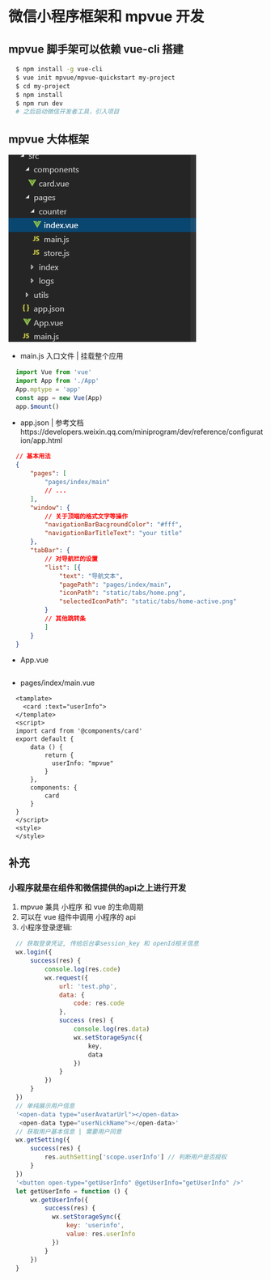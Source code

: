 # 微信小程序框架和 mpvue 开发

## mpvue 脚手架可以依赖 vue-cli 搭建
```bash
  $ npm install -g vue-cli
  $ vue init mpvue/mpvue-quickstart my-project
  $ cd my-project
  $ npm install
  $ npm run dev
  # 之后启动微信开发者工具，引入项目
```

## mpvue 大体框架

![概览](https://github.com/cqiangcode/afteryunfutech/blob/master/images/general.png)
* main.js 入口文件 | 挂载整个应用
```js
  import Vue from 'vue'
  import App from './App'
  App.mptype = 'app'
  const app = new Vue(App)
  app.$mount()
```
* app.json | 参考文档https://developers.weixin.qq.com/miniprogram/dev/reference/configuration/app.html
```json
  // 基本用法
  {
      "pages": [
          "pages/index/main"
          // ...
      ],
      "window": {
          // 关于顶端的格式文字等操作
          "navigationBarBacgroundColor": "#fff",
          "navigationBarTitleText": "your title"
      },
      "tabBar": {
          // 对导航栏的设置
          "list": [{
              "text": "导航文本",
              "pagePath": "pages/index/main",
              "iconPath": "static/tabs/home.png",
              "selectedIconPath": "static/tabs/home-active.png"
          }
          // 其他跳转条
          ]
      }
  }
```
* App.vue
```vue
```
* pages/index/main.vue
```
  <tamplate>
    <card :text="userInfo">
  </template>
  <script>
  import card from '@components/card'
  export default {
      data () {
          return {
            userInfo: "mpvue"
          }
      },
      components: {
          card
      }
  }
  </script>
  <style>
  </style>
```

## 补充

### 小程序就是在组件和微信提供的api之上进行开发

1. mpvue 兼具 小程序 和 vue 的生命周期
2. 可以在 vue 组件中调用 小程序的 api
3. 小程序登录逻辑:
```js
  // 获取登录凭证, 传给后台拿session_key 和 openId相关信息
  wx.login({
      success(res) {
          console.log(res.code)
          wx.request({
              url: 'test.php',
              data: {
                  code: res.code
              },
              success (res) {
                  console.log(res.data)
                  wx.setStorageSync({
                      key,
                      data
                  })
              }
          })
      }
  })
  // 单纯展示用户信息
  '<open-data type="userAvatarUrl"></open-data>
   <open-data type="userNickName"></open-data>'
  // 获取用户基本信息 | 需要用户同意
  wx.getSetting({
      success(res) {
          res.authSetting['scope.userInfo'] // 判断用户是否授权
      }
  })
  '<button open-type="getUserInfo" @getUserInfo="getUserInfo" />'
  let getUserInfo = function () {
      wx.getUserInfo({
          success(res) {
            wx.setStorageSync({
                key: 'userinfo',
                value: res.userInfo
            })
          }
      })
  }
```